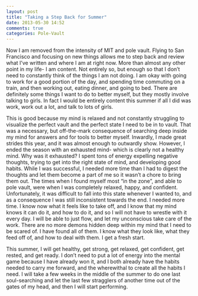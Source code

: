 ```yaml
---
layout: post
title: "Taking a Step Back for Summer"
date: 2013-05-30 14:52
comments: true
categories: Pole-Vault
---
```


Now I am removed from the intensity of MIT and pole vault. Flying to San Francisco and focusing on new things allows me to step back and review what I’ve written and where I am at right now. More than almost any other point in my life- I am content. Not entirely so, but enough so that I don’t need to constantly think of the things I am not doing. I am okay with going to work for a good portion of the day, and spending time commuting on a train, and then working out, eating dinner, and going to bed. There are definitely some things I want to do to better myself, but they mostly involve talking to girls. In fact I would be entirely content this summer if all I did was work, work out a lot, and talk to lots of girls.

<!-- more -->

This is good because my mind is relaxed and not constantly struggling to visualize the perfect vault and the perfect state I need to be in to vault. That was a necessary, but off-the-mark consequence of searching deep inside my mind for answers and for tools to better myself. Inwardly, I made great strides this year, and it was almost enough to outwardly show. However, I ended the season with an exhausted mind- which is clearly not a healthy mind. Why was it exhausted? I spent tons of energy expelling negative thoughts, trying to get into the right state of mind, and developing good habits. While I was successful, I needed more time than I had to digest the thoughts and let them become a part of me so it wasn’t a chore to bring them out. The times when I found myself most “in the zone”, and able to pole vault, were when I was completely relaxed, happy, and confident. Unfortunately, it was difficult to fall into this state whenever I wanted to, and as a consequence I was still inconsistent towards the end. I needed more time. I know now what it feels like to take off, and I know that my mind knows it can do it, and how to do it, and so I will not have to wrestle with it every day. I will be able to just flow, and let my unconscious take care of the work. There are no more demons hidden deep within my mind that I need to be scared of. I have found all of them. I know what they look like, what they feed off of, and how to deal with them. I get a fresh start.

This summer, I will get healthy, get strong, get relaxed, get confident, get rested, and get ready. I don’t need to put a lot of energy into the mental game because I have already won it, and I both already have the habits needed to carry me forward, and the wherewithal to create all the habits I need. I will take a few weeks in the middle of the summer to do one last soul-searching and let the last few stragglers of another time out of the gates of my head, and then I will start performing.
